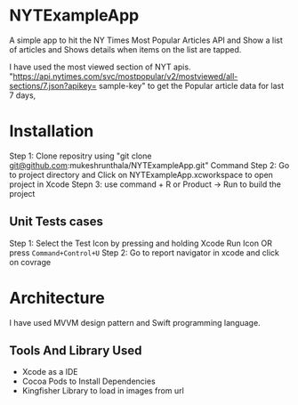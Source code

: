 # NYTExampleApp

A simple app to hit the NY Times Most Popular Articles API and Show a list of articles and Shows details when items on the list are tapped. 


I have used the most viewed section of NYT apis.
"https://api.nytimes.com/svc/mostpopular/v2/mostviewed/all-sections/7.json?apikey= sample-key" to get the Popular article data for last 7 days, 

# Installation

Step 1:  Clone repositry using "git clone git@github.com:mukeshrunthala/NYTExampleApp.git" Command
Step 2: Go to project directory and Click on NYTExampleApp.xcworkspace to open project in Xcode
Stepn 3: use command + R or Product -> Run to build the project

## Unit Tests cases 

Step 1: Select the Test Icon by pressing and holding Xcode Run Icon OR press `Command+Control+U`
Step 2: Go to report navigator in xcode and click on covrage

# Architecture

I have used MVVM design pattern and Swift programming language.
 
## Tools And Library Used
- Xcode as a IDE
- Cocoa Pods to Install Dependencies 
- Kingfisher Library to load in images from url
